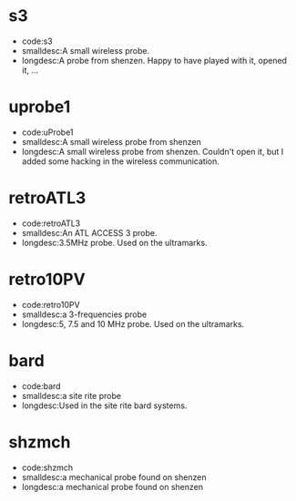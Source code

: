 # s3
* code:s3
* smalldesc:A small wireless probe.
* longdesc:A probe from shenzen. Happy to have played with it, opened it, ...

# uprobe1
* code:uProbe1
* smalldesc:A small wireless probe from shenzen
* longdesc:A small wireless probe from shenzen. Couldn't open it, but I added some hacking in the wireless communication.

# retroATL3
* code:retroATL3
* smalldesc:An ATL ACCESS 3 probe.
* longdesc:3.5MHz probe. Used on the ultramarks.

# retro10PV
* code:retro10PV
* smalldesc:a 3-frequencies probe
* longdesc:5, 7.5 and 10 MHz probe. Used on the ultramarks.

# bard
* code:bard
* smalldesc:a site rite probe
* longdesc:Used in the site rite bard systems.

# shzmch
* code:shzmch
* smalldesc:a mechanical probe found on shenzen
* longdesc:a mechanical probe found on shenzen

